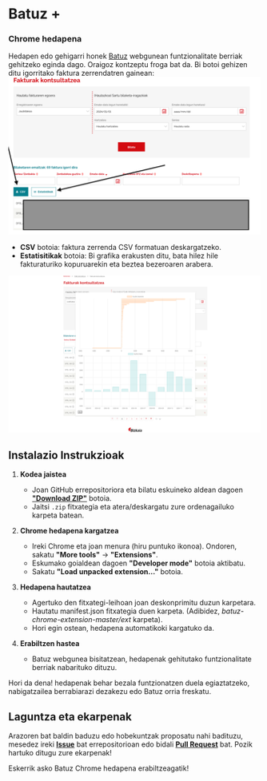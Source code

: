 # Batuz +
### Chrome hedapena

Hedapen edo gehigarri honek [Batuz](https://batuz.eus/) webgunean funtzionalitate berriak gehitzeko eginda dago.
Oraigoz kontzeptu froga bat da.
Bi botoi gehizen ditu igorritako faktura zerrendatren gainean:
![Batuz +](screenshots/screenshot1.png)
* **CSV** botoia: faktura zerrenda CSV formatuan deskargatzeko.
* **Estatisitikak** botoia: Bi grafika erakusten ditu, bata hilez hile fakturaturiko kopuruarekin eta beztea bezeroaren arabera.

![Batuz + Estatistikak](screenshots/screenshot2.png)

## Instalazio Instrukzioak

1. **Kodea jaistea**  
   - Joan GitHub errepositoriora eta bilatu eskuineko aldean dagoen [**"Download ZIP"**](https://github.com/ZhenIT/batuz_plus/archive/refs/heads/master.zip) botoia.  
   - Jaitsi `.zip` fitxategia eta atera/deskargatu zure ordenagailuko karpeta batean.

2. **Chrome hedapena kargatzea**  
   - Ireki Chrome eta joan menura (hiru puntuko ikonoa). Ondoren, sakatu **"More tools"** -> **"Extensions"**.  
   - Eskumako goialdean dagoen **"Developer mode"** botoia aktibatu.  
   - Sakatu **"Load unpacked extension…"** botoia.

3. **Hedapena hautatzea**  
   - Agertuko den fitxategi-leihoan joan deskonprimitu duzun karpetara.  
   - Hautatu manifest.json fitxategia duen karpeta. (Adibidez, *batuz-chrome-extension-master/ext* karpeta).  
   - Hori egin ostean, hedapena automatikoki kargatuko da.

4. **Erabiltzen hastea**  
   - Batuz webgunea bisitatzean, hedapenak gehitutako funtzionalitate berriak nabarituko dituzu.  

Hori da dena! hedapenak behar bezala funtzionatzen duela egiaztatzeko, nabigatzailea berrabiarazi dezakezu edo Batuz orria freskatu.

## Laguntza eta ekarpenak

Arazoren bat baldin baduzu edo hobekuntzak proposatu nahi badituzu, mesedez ireki [**Issue**](https://github.com/ZhenIT/batuz_plus/issues) bat errepositorioan edo bidali [**Pull Request**](https://github.com/ZhenIT/batuz_plus/pulls) bat. Pozik hartuko ditugu zure ekarpenak!

Eskerrik asko Batuz Chrome hedapena erabiltzeagatik!